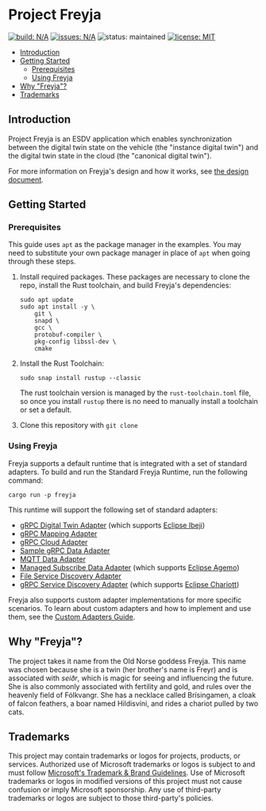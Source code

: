 # Project Freyja

<a href="https://github.com/eclipse-ibeji/freyja/actions/workflows/rust-ci.yml"><img alt="build: N/A" src="https://img.shields.io/github/actions/workflow/status/eclipse-ibeji/freyja/rust-ci.yml"></a>
<a href="https://github.com/eclipse-ibeji/freyja/issues"><img alt="issues: N/A" src="https://img.shields.io/github/issues/eclipse-ibeji/freyja"></a>
<img src="https://img.shields.io/badge/status-maintained-green.svg" alt="status: maintained">
<a href="https://github.com/eclipse-ibeji/freyja/blob/main/LICENSE"><img alt="license: MIT" src="https://img.shields.io/github/license/eclipse-ibeji/freyja"></a>

- [Introduction](#introduction)
- [Getting Started](#getting-started)
  - [Prerequisites](#prerequisites)
  - [Using Freyja](#using-freyja)
- [Why "Freyja"?](#why-freyja)
- [Trademarks](#trademarks)

## Introduction

Project Freyja is an ESDV application which enables synchronization between the digital twin state on the vehicle (the "instance digital twin") and the digital twin state in the cloud (the "canonical digital twin").

For more information on Freyja's design and how it works, see [the design document](docs/design/README.md).

## Getting Started

### Prerequisites

This guide uses `apt` as the package manager in the examples. You may need to substitute your own package manager in place of `apt` when going through these steps.

1. Install required packages. These packages are necessary to clone the repo, install the Rust toolchain, and build Freyja's dependencies:

    ```shell
    sudo apt update
    sudo apt install -y \
        git \
        snapd \
        gcc \
        protobuf-compiler \
        pkg-config libssl-dev \
        cmake
    ```

1. Install the Rust Toolchain:

    ```shell
    sudo snap install rustup --classic
    ```

    The rust toolchain version is managed by the `rust-toolchain.toml` file, so once you install `rustup` there is no need to manually install a toolchain or set a default.

1. Clone this repository with `git clone`

### Using Freyja

Freyja supports a default runtime that is integrated with a set of standard adapters. To build and run the Standard Freyja Runtime, run the following command:

```shell
cargo run -p freyja
```

This runtime will support the following set of standard adapters:

- [gRPC Digital Twin Adapter](adapters/digital_twin/grpc_digital_twin_adapter/README.md) (which supports [Eclipse Ibeji](https://github.com/eclipse-ibeji/ibeji))
- [gRPC Mapping Adapter](adapters/mapping/grpc_mapping_adapter/README.md)
- [gRPC Cloud Adapter](adapters/cloud/grpc_cloud_adapter/README.md)
- [Sample gRPC Data Adapter](adapters/data/sample_grpc_data_adapter/README.md)
- [MQTT Data Adapter](adapters/data/mqtt_data_adapter/README.md)
- [Managed Subscribe Data Adapter](adapters/data/managed_subscribe_data_adapter/README.md) (which supports [Eclipse Agemo](https://github.com/eclipse-chariott/agemo))
- [File Service Discovery Adapter](adapters/service_discovery/file_service_discovery_adapter/README.md)
- [gRPC Service Discovery Adapter](adapters/service_discovery/grpc_service_discovery_adapter/README.md) (which supports [Eclipse Chariott](https://github.com/eclipse-chariott/chariott))

Freyja also supports custom adapter implementations for more specific scenarios. To learn about custom adapters and how to implement and use them, see the [Custom Adapters Guide](docs/tutorials/custom-adapters.md).

<!--alex disable he-she her-him brothers-sisters-->
## Why "Freyja"?

The project takes it name from the Old Norse goddess Freyja. This name was chosen because she is a twin (her brother's name is Freyr) and is associated with *seiðr*, which is magic for seeing and influencing the future. She is also commonly associated with fertility and gold, and rules over the heavenly field of Fólkvangr. She has a necklace called Brísingamen, a cloak of falcon feathers, a boar named Hildisvíni, and rides a chariot pulled by two cats.
<!--alex enable he-she her-him brothers-sisters-->

## Trademarks

This project may contain trademarks or logos for projects, products, or services. Authorized use of Microsoft
trademarks or logos is subject to and must follow
[Microsoft's Trademark & Brand Guidelines](https://www.microsoft.com/en-us/legal/intellectualproperty/trademarks/usage/general).
Use of Microsoft trademarks or logos in modified versions of this project must not cause confusion or imply Microsoft sponsorship.
Any use of third-party trademarks or logos are subject to those third-party's policies.
